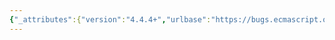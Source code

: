 ```yaml
---
{"_attributes":{"version":"4.4.4+","urlbase":"https://bugs.ecmascript.org/","maintainer":"dherman@mozilla.com"},"bug":{"bug_id":2215,"creation_ts":"2013-11-10 12:48:00 -0800","short_desc":"odd formatting of Notes","delta_ts":"2015-02-19 19:11:10 -0800","product":"Draft for 6th Edition","component":"editorial issue","version":"Rev 23: April 5, 2014 Draft","rep_platform":"All","op_sys":"All","bug_status":"RESOLVED","resolution":"FIXED","priority":"Normal","bug_severity":"minor","everconfirmed":true,"reporter":{"uid":"jmdyck","name":"Michael Dyck"},"assigned_to":{"uid":"allen","name":"Allen Wirfs-Brock"},"long_desc":[{"commentid":6630,"comment_count":0,"who":{"uid":"jmdyck","name":"Michael Dyck"},"bug_when":"2013-11-10 12:48:27 -0800","thetext":"Usually, the spec formats Notes like paragraphs, with all lines flush-left.\nBut in:\n   12.4.4.1  Static Semantics: Early Errors\n   12.13.5.1 Static Semantics: Early Errors\n   13.6.4.1  Static Semantics: Early Errors\neach has a Note where:\n(a) the word \"NOTE\" is slightly indented; and\n(b) subsequent lines are significantly indented.\n\n(Of course, in 12.4.4.1, the second line is code, so indenting it is fine, but the third line should be flush-left.)"},{"commentid":6646,"comment_count":1,"who":{"uid":"allen","name":"Allen Wirfs-Brock"},"bug_when":"2013-11-10 17:15:51 -0800","thetext":"fixed in rev22 editor's draft"},{"commentid":6986,"comment_count":2,"who":{"uid":"jmdyck","name":"Michael Dyck"},"bug_when":"2014-01-21 13:19:26 -0800","thetext":"No, these are all the same in rev22."},{"commentid":7107,"comment_count":3,"who":{"uid":"allen","name":"Allen Wirfs-Brock"},"bug_when":"2014-01-27 10:05:45 -0800","thetext":"fixed in Rev22 (January 20, 2013) release"},{"commentid":7156,"comment_count":4,"who":{"uid":"jmdyck","name":"Michael Dyck"},"bug_when":"2014-01-29 12:57:23 -0800","thetext":"No really, these aren't fixed in rev22."},{"commentid":7614,"comment_count":5,"who":{"uid":"jmdyck","name":"Michael Dyck"},"bug_when":"2014-04-06 21:33:59 -0700","thetext":"Still not fixed in rev 23.\n\nSection numbers are now: 12.5.4.1, 12.14.5.1, 13.6.4.1"},{"commentid":7621,"comment_count":6,"who":{"uid":"allen","name":"Allen Wirfs-Brock"},"bug_when":"2014-04-07 09:20:04 -0700","thetext":"I'm now thinking that I prefer the indented style.  I think I may switch all notes to that style, if I can get the Ecma style police to go along."},{"commentid":7630,"comment_count":7,"who":{"uid":"jmdyck","name":"Michael Dyck"},"bug_when":"2014-04-09 11:59:09 -0700","thetext":"In that case, please revisit Bug 1237."},{"commentid":12810,"comment_count":8,"who":{"uid":"jmdyck","name":"Michael Dyck"},"bug_when":"2015-02-17 08:17:41 -0800","thetext":"In rev 33, the anomalies are still present in 12.5.4.1 and 13.6.4.1.\n(The latter is just a one-line Note, so it only has anomaly (a).)"},{"commentid":12929,"comment_count":9,"who":{"uid":"allen","name":"Allen Wirfs-Brock"},"bug_when":"2015-02-18 14:46:21 -0800","thetext":"fixed 12.5.4.1 and 13.6.4.1 in rev34 editor's draft"},{"commentid":13155,"comment_count":10,"who":{"uid":"allen","name":"Allen Wirfs-Brock"},"bug_when":"2015-02-19 19:11:10 -0800","thetext":"fixed in rev34"}]}}
---
```

